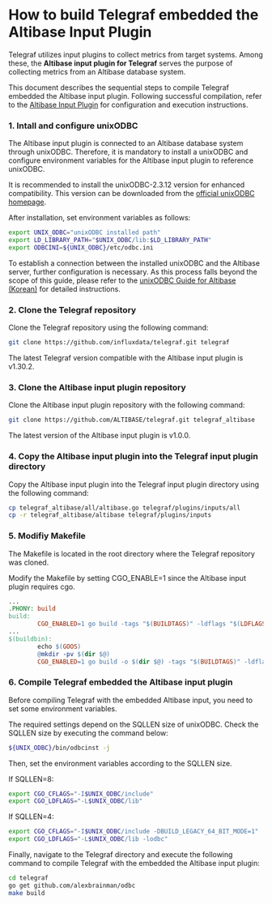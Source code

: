 # How to build Telegraf embedded the Altibase Input Plugin

Telegraf utilizes input plugins to collect metrics from target systems. Among these, the **Altibase input plugin for Telegraf** serves the purpose of collecting metrics from an Altibase database system.

This document describes the sequential steps to compile Telegraf embedded the Altibase input plugin. Following successful compilation, refer to the [Altibase Input Plugin](https://github.com/ALTIBASE/telegraf/blob/main/altibase/README.md) for configuration and execution instructions.


### 1. Intall and configure unixODBC

The Altibase input plugin is connected to an Altibase database system through unixODBC. Therefore, it is mandatory to install a unixODBC and configure environment variables for the Altibase input plugin to reference unixODBC.

It is recommended to install the unixODBC-2.3.12 version for enhanced compatibility. This version can be downloaded from the [official unixODBC homepage](https://www.unixodbc.org/).

After installation, set environment variables as follows:

```bash
export UNIX_ODBC="unixODBC installed path"
export LD_LIBRARY_PATH="$UNIX_ODBC/lib:$LD_LIBRARY_PATH"
export ODBCINI=${UNIX_ODBC}/etc/odbc.ini
```

To establish a connection between the installed unixODBC and the Altibase server, further configuration is necessary. As this process falls beyond the scope of this guide, please refer to the [unixODBC Guide for Altibase (Korean)](https://docs.altibase.com/x/y4Cy) for detailed instructions.

### 2. Clone the Telegraf repository
Clone the Telegraf repository using the following command:
```bash
git clone https://github.com/influxdata/telegraf.git telegraf
```
The latest Telegraf version compatible with the Altibase input plugin is v1.30.2.

### 3. Clone the Altibase input plugin repository
Clone the Altibase input plugin repository with the following command:
```bash
git clone https://github.com/ALTIBASE/telegraf.git telegraf_altibase
```
The latest version of the Altibase input plugin is v1.0.0.

### 4. Copy the Altibase input plugin into the Telegraf input plugin directory
Copy the Altibase input plugin into the Telegraf input plugin directory using the following command:
```bash
cp telegraf_altibase/all/altibase.go telegraf/plugins/inputs/all
cp -r telegraf_altibase/altibase telegraf/plugins/inputs
```

### 5. Modifiy Makefile

The Makefile is located in the root directory where the Telegraf repository was cloned.

Modify the Makefile by setting CGO_ENABLE=1 since the Altibase input plugin requires cgo.

```makefile
...
.PHONY: build
build:
        CGO_ENABLED=1 go build -tags "$(BUILDTAGS)" -ldflags "$(LDFLAGS)" ./cmd/telegraf
...
$(buildbin):
        echo $(GOOS)
        @mkdir -pv $(dir $@)
        CGO_ENABLED=1 go build -o $(dir $@) -tags "$(BUILDTAGS)" -ldflags "$(LDFLAGS)" ./cmd/telegraf
```

### 6. Compile Telegraf embedded the Altibase input plugin

Before compiling Telegraf with the embedded Altibase input, you need to set some environment variables.

The required settings depend on the SQLLEN size of unixODBC. Check the SQLLEN size by executing the command below:
```bash
${UNIX_ODBC}/bin/odbcinst -j
```

Then, set the environment variables according to the SQLLEN size.

If SQLLEN=8:
```bash
export CGO_CFLAGS="-I$UNIX_ODBC/include"
export CGO_LDFLAGS="-L$UNIX_ODBC/lib"
```

If SQLLEN=4:
```bash
export CGO_CFLAGS="-I$UNIX_ODBC/include -DBUILD_LEGACY_64_BIT_MODE=1"
export CGO_LDFLAGS="-L$UNIX_ODBC/lib -lodbc"
```

Finally, navigate to the Telegraf directory and execute the following command to compile Telegraf with the embedded the Altibase input plugin:
```bash
cd telegraf
go get github.com/alexbrainman/odbc
make build
```
